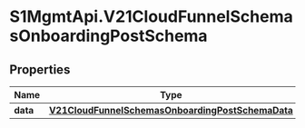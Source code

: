 # S1MgmtApi.V21CloudFunnelSchemasOnboardingPostSchema

## Properties
Name | Type | Description | Notes
------------ | ------------- | ------------- | -------------
**data** | [**V21CloudFunnelSchemasOnboardingPostSchemaData**](V21CloudFunnelSchemasOnboardingPostSchemaData.md) |  | 



